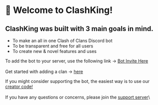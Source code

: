 # 👋 Welcome to ClashKing!

## ClashKing was built with 3 main goals in mind.

* To make an all in one Clash of Clans Discord bot
* To be transparent and free for all users
* To create new & novel features and uses&#x20;

To add the bot to your server, use the following link -> [Bot Invite Here](https://discord.com/api/oauth2/authorize?client\_id=824653933347209227\&permissions=8\&scope=bot%20applications.commands)\
\
Get started with adding a clan -> [here](clan-setups/add-a-clan.md)

If you might consider supporting the bot, the easiest way is to use our [creator code!](https://link.clashofclans.com/en?action=SupportCreator\&id=clashking)\
\
If you have any questions or concerns, please join the [support server](https://discord.gg/clashking)\


